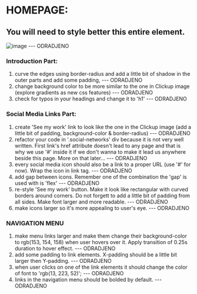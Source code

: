 # HOMEPAGE:
## You will need to style better this entire element. 
![image](https://github.com/BrankoNinic993/Portfolio/assets/95103431/ab64c8eb-70e2-495e-83c2-cf776689743b) --- ODRADJENO
### Introduction Part:
1. curve the edges using border-radius and add a little bit of shadow in the outer parts and add some padding, --- ODRADJENO
2. change background color to be more similar to the one in Clickup image (explore gradients as new css features) --- ODRADJENO
3. check for typos in your headings and change it to 'h1' --- ODRADJENO

### Social Media Links Part:
1. create 'See my work' link to look like the one in the Clickup image (add a little bit of padding, background-color & border-radius) --- ODRADJENO
2. refactor your code in '.social-networks' div because it is not very well written. First link's href attribute doesn't lead to any page and that is why we use '#' inside it if we don't wanna to make it lead us anywhere beside this page. More on that later... --- ODRADJENO
3. every social media icon should also be a link to a proper URL (use '#' for now). Wrap the icon in link tag. --- ODRADJENO
4. add gap between icons. Remember one of the combination the 'gap' is used with is 'flex' --- ODRADJENO
5. re-style 'See my work' button. Make it look like rectangular with curved borders around corners. Do not forgett to add a little bit of padding from all sides. Make font larger and more readable. --- ODRADJENO
6. make icons larger so it's more appealing to user's eye. --- ODRADJENO

### NAVIGATION MENU
1. make menu links larger and make them change their background-color to rgb(153, 154, 158) when user hovers over it. Apply transition of 0.25s duration to hover effect. --- ODRADJENO
2. add some padding to link elements. X-padding should be a little bit larger then Y-padding. --- ODRADJENO
3. when user clicks on one of the link elements it should change the color of font to 'rgb(13, 223, 52)'; --- ODRADJENO
4. links in the navigation menu should be bolded by default. --- ODRADJENO
